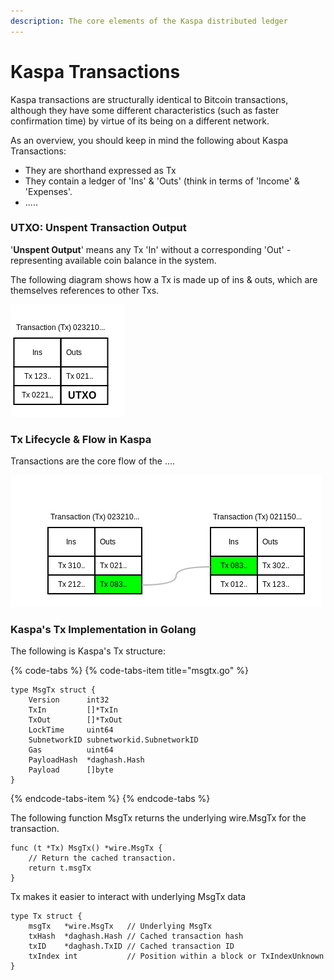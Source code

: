 ```yaml
---
description: The core elements of the Kaspa distributed ledger
---
```


# Kaspa Transactions

Kaspa transactions are structurally identical to Bitcoin transactions, although they have some different characteristics \(such as faster confirmation time\) by virtue of its being on a different network.

As an overview, you should keep in mind the following about Kaspa Transactions:

* They are shorthand expressed as Tx
* They contain a ledger of 'Ins' & 'Outs' \(think in terms of 'Income' & 'Expenses'.
* .....

### UTXO: Unspent Transaction Output

'**Unspent Output**' means any Tx 'In' without a corresponding 'Out' -  representing available coin balance in the system.

The following diagram shows how a Tx is made up of ins & outs, which are themselves references to other Txs.  

![&apos;UTXO Set&apos; means all Tx inputs without corresponding Tx outputs ](../.gitbook/assets/tx-atomic.png)

###  Tx Lifecycle & Flow in Kaspa

Transactions are the core flow of the ....

![](../.gitbook/assets/tx-play.png)

### Kaspa's Tx Implementation in Golang

The following is Kaspa's Tx structure:

{% code-tabs %}
{% code-tabs-item title="msgtx.go" %}
```text
type MsgTx struct {
	Version      int32
	TxIn         []*TxIn
	TxOut        []*TxOut
	LockTime     uint64
	SubnetworkID subnetworkid.SubnetworkID
	Gas          uint64
	PayloadHash  *daghash.Hash
	Payload      []byte
}
```
{% endcode-tabs-item %}
{% endcode-tabs %}

The following function MsgTx returns the underlying wire.MsgTx for the transaction.

```text
func (t *Tx) MsgTx() *wire.MsgTx {
	// Return the cached transaction.
	return t.msgTx
}
```

Tx makes it easier to interact with underlying MsgTx data

```text
type Tx struct {
	msgTx   *wire.MsgTx   // Underlying MsgTx
	txHash  *daghash.Hash // Cached transaction hash
	txID    *daghash.TxID // Cached transaction ID
	txIndex int           // Position within a block or TxIndexUnknown
}
```



